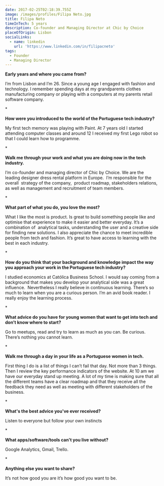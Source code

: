 ```yaml
---
date: 2017-02-25T02:18:39.755Z
image: /images/profiles/Filipa Neto.jpg
title: Filipa Neto
timeInTech: 5 years
description: Co-founder and Managing Director at Chic by Choice
placeOfOrigin: Lisbon
socialLinks:
  - name: linkedin
    url: 'https://www.linkedin.com/in/filipacneto'
tags:
  - Founder
  - Managing Director
---
```


**Early years and where you came from?**

I’m from Lisbon and I’m 26. Since a young age I engaged with fashion and technology. I remember spending days at my grandparents clothes manufacturing company or playing with a computers at my parents retail software company.

\*

**How were you introduced to the world of the Portuguese tech industry?**

My first tech memory was playing with Paint. At 7 years old I started attending computer classes and around 12 I received my first Lego robot so that I could learn how to programme.

\*

**Walk me through your work and what you are doing now in the tech industry.**

I’m co-founder and managing director of Chic by Choice. We are the leading designer dress rental platform in Europe.  I’m responsible for the overall  strategy of the company,  product roadmap, stakeholders relations, as well as management and recruitment of team members.

\*

**What part of what you do, you love the most?**

What I like the most is product. Is great to build something people like and optimise that experience to make it easier and better everyday. It’s a combination of  analytical tasks, understanding the user and a creative side for finding new solutions. I also appreciate the chance to meet incredible people from tech and fashion. It’s great to have access to learning with the best in each industry.

\*

**How do you think that your background and knowledge impact the way you approach your work in the Portuguese tech industry?**

I studied economics at Católica Business School. I would say coming from a background that makes you develop your analytical side was a great influence.  Nevertheless I really believe in continuous learning. There’s so much to learn when you are a curious person. I’m an avid book reader. I really enjoy the learning process.

\*

**What advice do you have for young women that want to get into tech and don’t know where to start?**

Go to meetups, read and try to learn as much as you can. Be curious. There’s nothing you cannot learn.

\*

**Walk me through a day in your life as a Portuguese women in tech.**

First thing I do is a list of things I can’t fail that day. Not more than 3 things. Then I review the key performance indicators of the website. At 10 am we have our everyday stand up meeting. A lot of my time is making sure that all the different teams have a clear roadmap and that they receive all the feedback they need as well as meeting with different stakeholders of the business.

\*

**What's the best advice you've ever received?**

Listen to everyone but follow your own instincts

\*

**What apps/software/tools can't you live without?**

Google Analytics, Gmail, Trello.

\*

**Anything else you want to share?**

It’s not how good you are it’s how good you want to be.